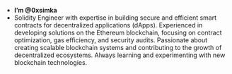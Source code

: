 - **I’m @0xsimka**
- Solidity Engineer with expertise in building secure and efficient smart contracts for decentralized applications (dApps). Experienced in developing solutions on the Ethereum blockchain, focusing on contract optimization, gas efficiency, and security audits. Passionate about creating scalable blockchain systems and contributing to the growth of decentralized ecosystems. Always learning and experimenting with new blockchain technologies.

<!---
0xsimka/0xsimka is a ✨ special ✨ repository because its `README.md` (this file) appears on your GitHub profile.
You can click the Preview link to take a look at your changes.
--->
